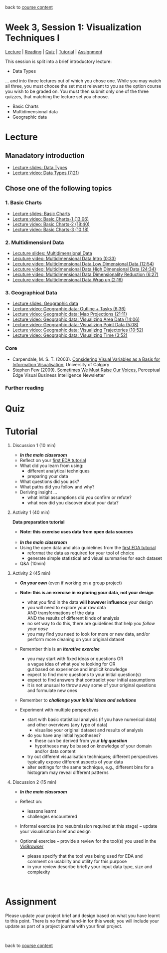 back to [course content](index)


# Week 3, Session 1: Visualization Techniques I

[Lecture](#lecture) | [Reading](#reading) | [Quiz](#quiz) | [Tutorial](#tutorial-design-sketching) | [Assignment](#assignment)

This session is split into a brief introductory lecture:

* Data Types

... and into three lectures out of which you chose one. While you may watch all three, you must choose the set most relevant to you as the option course you wish to be graded on. You must then submit only one of the three quizzes, that matching the lecture set you choose. 

* Basic Charts
* Multidimensional data
* Geographic data


# Lecture 

## Manadatory introduction
* [Lecture slides: Data Types](files/3-Data-Types.pdf)  
* [Lecture video: Data Types (7:21)](https://drive.google.com/file/d/1zbY69F9pDo_lGhTtHArZyWbnSbtwZAuG/view?usp=sharing)

## Chose one of the following topics

### 1. Basic Charts
* [Lecture slides: Basic Charts](files/3-Basic-Charts.pdf)  
* [Lecture video: Basic Charts-1 (13:06)](https://drive.google.com/file/d/1GY_lwnmeA0AvE_jv6uH1a0ILnu5rQ4zt/view?usp=sharing)
* [Lecture video: Basic Charts-2 (18:40)](https://drive.google.com/file/d/1ZKmD132J0PXp7sZnbyes0Y_PSjgkOJYK/view?usp=sharing)
* [Lecture video: Basic Charts-3 (10:18)](https://drive.google.com/file/d/1get7_tvs9KGobV0hG6pHdnzBGBbWG8uJ/view?usp=sharing)


### 2. Multidimensionl Data
* [Lecuture slides: Multidimensional Data](files/3-MultivariateData.pdf)
* [Lecuture video: Multidimensional Data Intro (0:33)](https://drive.google.com/file/d/1c6tPcYhdnOU_pugETIz9UDvV0yDBRwNZ/view?usp=sharing)
* [Lecuture video: Multidimensional Data Low Dimensional Data (12:54)](https://drive.google.com/file/d/1ssi64rHDpmY9HX3JGwygD0zzaD_V9DKx/view?usp=sharing)
* [Lecuture video: Multidimensional Data High Dimensional Data (24:34)](https://drive.google.com/file/d/1cWT62091XAwvNjzhWkMbzK9JxJd17DeW/view?usp=sharing)
* [Lecuture video: Multidimensional Data Dimensionality Reduction (6:27)](https://drive.google.com/file/d/1Sz2y2xl8V0zESbkfdfkqIMjFWjapnqVH/view?usp=sharing)
* [Lecuture video: Multidimensional Data Wrap up (2:16)](https://drive.google.com/file/d/16ISNs2QBLh217LQWjdndTBIq6FYeH5Di/view?usp=sharing)

### 3. Geographical Data
* [Lecture slides: Geographic data](files/3-Geographic.pdf)  
* [Lecture video: Geographic data: Outline + Tasks (6:36)](https://drive.google.com/file/d/1eIebWZRHLYmAF06_3U9DiuoNNRR-DVCk/view?usp=sharing)  
* [Lecture video: Geographic data: Map Projections (21:11)](https://drive.google.com/file/d/1eLNm5QFb7n-41kQeMcHTYDm_yhuGrl5-/view?usp=sharing)  
* [Lecture video: Geographic data: Visualizing Area Data (14:06)](https://drive.google.com/file/d/1eLNm5QFb7n-41kQeMcHTYDm_yhuGrl5-/view?usp=sharing)  
* [Lecture video: Geographic data: Visualizing Point Data (5:08)](https://drive.google.com/file/d/1YMCYG8Zy0741SO30z1rvLnqDCc3AKZ07/view?usp=sharing)  
* [Lecture video: Geographic data: Visualizing Trajectories (10:52)](https://drive.google.com/file/d/1YMCYG8Zy0741SO30z1rvLnqDCc3AKZ07/view?usp=sharing)  
* [Lecture video: Geographic data: Visualizing Time (3:52)](https://drive.google.com/file/d/1rT26X2QwtFUc0xT1BRNrg1wKg8tQg2Mw/view?usp=sharing)  


### Core
* Carpendale, M. S. T.  (2003). [Considering Visual Variables as a Basis for Information Visualisation](http://dx.doi.org/10.11575/PRISM/30495), University of Calgary
* Stephen Few (2009). [Sometimes We Must Raise Our Voices](http://www.perceptualedge.com/articles/visual_business_intelligence/sometimes_we_must_raise_our_voices.pdf), Perceptual Edge Visual Business Intelligence Newsletter

### Further reading

# Quiz

<a name = "tutorial-design-sketching"></a>
# Tutorial

1. Discussion 1 (10 min)
    * ***In the main classroom***
    * Reflect on your [first EDA tutorial](tutorials.md#1-2b)
    * What did you learn from using:
        - different analytical techniques
        - preparing your data
    - What questions did you ask?
    - What paths did you follow and why?
    - Deriving insight ...
        - what initial assumptions did you confirm or refute?
        - what new did you discover about your data?

1. Activity 1 (40 min) 

   __Data preparation tutorial__
      * __Note: this exercise uses data from open data sources__
    <!--  * This exercise uses data from National Records Scotland's 2019 population estimates<sup>[1](#ref-nrs-2019pop_estimates)</sup> and the time series<sup>[2](#ref-nrs-2019time_series)</sup> data-->
    <br />
    
    * ***In the main classroom***
    * Using the open data and also guidelines from the  [first EDA tutorial](tutorials.md#1-2b)
        - reformat the data as required for your tool of choice
        - generate simple statistical and visual summaries for each dataset
    * Q&A (10min)  

1. Activity 2 (45 min)
    * ***On your own*** (even if working on a group project)
  
    * __Note: this is an exercise in exploring your data, not your design__
        - what you find in the data __will however influence__ your design
        - you will need to explore your raw data  
            AND transformations of the data  
            AND the results of different kinds of analysis
        - no set way to do this, there are guidelines that help you _follow your nose_
        - you may find you need to look for more or new data, and/or perform more cleaning on your original dataset
    * Remember this is an ___iterative exercise___
        - you may start with fixed ideas or questions OR  
              a vague idea of what you're looking for OR  
              gut based on experience and implicit knowledge
        - expect to find more questions to your initial question(s)
        - expect to find answers that contradict your initial assumptions
        - it is not unusual to throw away some of your original questions and formulate new ones
    * Remember to ___challenge your initial ideas and solutions___
    * Experiment with multiple perspectives
        - start with basic statistical analysis (if you have numerical data) and other overviews (any type of data)
            - visualise your original dataset and results of analysis
        - do you have any initial hypotheses?
            - these can be derived from your ___big question___
            - hypotheses may be based on knowledge of your domain and/or data content
        - try out different visualisation techniques; different perspectives typically expose different aspects of your data
        - alter settings for the same technique, e.g., different bins for a histogram may reveal different patterns
  
  
1. Discussion 2 (15 min)
    * ***In the main classroom***
    * Reflect on:
      - lessons learnt
      - challenges encountered

    * Informal exercise (no resubmission required at this stage) &ndash; update your visualisation brief and design
    * Optional exercise &ndash; provide a review for the tool(s) you used in the [VisBrowser](https://vistools.net)
        - please specify that the tool was being used for EDA and comment on usability and utility for this purpose
        - in your review describe briefly your input data type, size and complexity
<p>&nbsp;</p>

# Assignment

Please update your project brief and design based on what you have learnt to this point. There is no formal hand-in for this week; you will include your update as part of a project journal with your final project.

<p>&nbsp;</p>

back to [course content](index)
